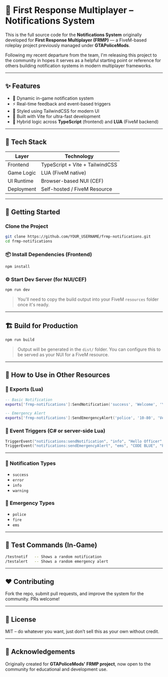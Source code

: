# 🚨 First Response Multiplayer – Notifications System

This is the full source code for the **Notifications System** originally developed for **First Response Multiplayer (FRMP)** — a FiveM-based roleplay project previously managed under **GTAPoliceMods**.

Following my recent departure from the team, I'm releasing this project to the community in hopes it serves as a helpful starting point or reference for others building notification systems in modern multiplayer frameworks.

---

## ✨ Features

- 🔔 Dynamic in-game notification system
- ⚡ Real-time feedback and event-based triggers
- 🎨 Styled using TailwindCSS for modern UI
- 🚀 Built with Vite for ultra-fast development
- 🧠 Hybrid logic across **TypeScript** (frontend) and **LUA** (FiveM backend)

---

## 🧰 Tech Stack

| Layer       | Technology          |
|------------|---------------------|
| Frontend    | TypeScript + Vite + TailwindCSS |
| Game Logic  | LUA (FiveM native)  |
| UI Runtime  | Browser-based NUI (CEF) |
| Deployment  | Self-hosted / FiveM Resource |

---
## 🚀 Getting Started

### Clone the Project

```bash
git clone https://github.com/YOUR_USERNAME/frmp-notifications.git
cd frmp-notifications
```

### 📦 Install Dependencies (Frontend)

```bash
npm install
```

### ⚙️ Start Dev Server (for NUI/CEF)

```bash
npm run dev
```

> You'll need to copy the build output into your FiveM `resources` folder once it's ready.

---

## 🏗️ Build for Production

```bash
npm run build
```

> Output will be generated in the `dist/` folder. You can configure this to be served as your NUI for a FiveM resource.

---

## 🧂 How to Use in Other Resources

### 🧪 Exports (Lua)

```lua
-- Basic Notification
exports['frmp-notifications']:SendNotification('success', 'Welcome', 'You have joined the server!')

-- Emergency Alert
exports['frmp-notifications']:SendEmergencyAlert('police', '10-80', 'Vespucci Blvd', 'Suspect fleeing in a red sports car.')
```

### 📣 Event Triggers (C# or server-side Lua)

```lua
TriggerEvent("notifications:sendNotification", "info", "Hello Officer", "This is a message from the server.")
TriggerEvent("notifications:sendEmergencyAlert", "ems", "CODE BLUE", "Pillbox Hill", "Unconscious individual on scene.")
```

---

### 🔁 Notification Types

- `success`
- `error`
- `info`
- `warning`

### 🚓 Emergency Types

- `police`
- `fire`
- `ems`

---

## 🧪 Test Commands (In-Game)

```bash
/testnotif   -- Shows a random notification
/testalert   -- Shows a random emergency alert
```

---

## ❤️ Contributing

Fork the repo, submit pull requests, and improve the system for the community. PRs welcome!

---

## 📄 License

MIT – do whatever you want, just don’t sell this as your own without credit.

---

## 🙏 Acknowledgements

Originally created for **GTAPoliceMods' FRMP project**, now open to the community for educational and development use.
```